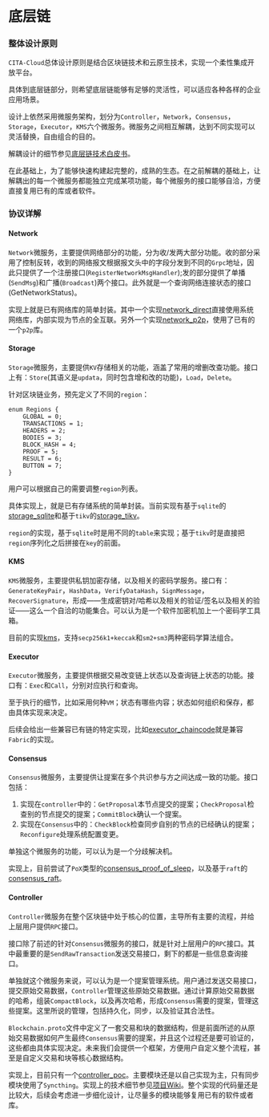 # 底层链
### 整体设计原则
`CITA-Cloud`总体设计原则是结合区块链技术和云原生技术，实现一个柔性集成开放平台。

具体到底层链部分，则希望底层链能够有足够的灵活性，可以适应各种各样的企业应用场景。

设计上依然采用微服务架构，划分为`Controller`，`Network`，`Consensus`，`Storage`，`Executor`，`KMS`六个微服务。微服务之间相互解耦，达到不同实现可以灵活替换，自由组合的目的。

解耦设计的细节参见[底层链技术白皮书](https://github.com/cita-cloud/rfcs/blob/master/rfcs/0002-technology/0002-technology.md)。

在此基础上，为了能够快速构建起完整的，成熟的生态。在之前解耦的基础上，让解耦出的每一个微服务都能独立完成某项功能，每个微服务的接口能够自洽，方便直接复用已有的库或者软件。

### 协议详解
#### Network
`Network`微服务，主要提供网络部分的功能，分为收/发两大部分功能。收的部分采用了控制反转，收到的网络报文根据报文头中的字段分发到不同的`Grpc`地址，因此只提供了一个注册接口(`RegisterNetworkMsgHandler`);发的部分提供了单播(`SendMsg`)和广播(`Broadcast`)两个接口。此外就是一个查询网络连接状态的接口(GetNetworkStatus)。

实现上就是已有网络库的简单封装。其中一个实现[network_direct](https://github.com/cita-cloud/network_direct)直接使用系统网络库，内部实现为节点的全互联。另外一个实现[network_p2p](https://github.com/cita-cloud/network_p2p)，使用了已有的一个`p2p`库。

#### Storage
`Storage`微服务，主要提供`KV`存储相关的功能，涵盖了常用的增删改查功能。接口上有：`Store`(其语义是`updata`，同时包含增和改的功能)，`Load`，`Delete`。

针对区块链业务，预先定义了不同的`region`：
```
enum Regions {
    GLOBAL = 0;
    TRANSACTIONS = 1;
    HEADERS = 2;
    BODIES = 3;
    BLOCK_HASH = 4;
    PROOF = 5;
    RESULT = 6;
    BUTTON = 7;
}
```
用户可以根据自己的需要调整`region`列表。

具体实现上，就是已有存储系统的简单封装。当前实现有基于`sqlite`的[storage_sqlite](https://github.com/cita-cloud/storage_sqlite)和基于`tikv`的[storage_tikv](https://github.com/cita-cloud/storage_tikv)。

`region`的实现，基于`sqlite`时是用不同的`table`来实现；基于`tikv`时是直接把`region`序列化之后拼接在`key`的前面。


#### KMS
`KMS`微服务，主要提供私钥加密存储，以及相关的密码学服务。接口有：`GenerateKeyPair`，`HashData`，`VerifyDataHash`，`SignMessage`，`RecoverSignature`，形成——生成密钥对/哈希以及相关的验证/签名以及相关的验证——这么一个自洽的功能集合。可以认为是一个软件加密机加上一个密码学工具箱。

目前的实现[kms](https://github.com/cita-cloud/kms)，支持`secp256k1+keccak`和`sm2+sm3`两种密码学算法组合。

#### Executor
`Executor`微服务，主要提供根据交易改变链上状态以及查询链上状态的功能。接口有：`Exec`和`Call`，分别对应执行和查询。

至于执行的细节，比如采用何种`VM`；状态有哪些内容；状态如何组织和保存，都由具体实现来决定。

后续会给出一些兼容已有链的特定实现，比如[executor_chaincode](https://github.com/cita-cloud/executor_chaincode)就是兼容`Fabric`的实现。

#### Consensus
`Consensus`微服务，主要提供让提案在多个共识参与方之间达成一致的功能。接口包括：

1. 实现在`controller`中的：`GetProposal`本节点提交的提案；`CheckProposal`检查别的节点提交的提案；`CommitBlock`确认一个提案。
2. 实现在`Consensus`中的：`CheckBlock`检查同步自别的节点的已经确认的提案；`Reconfigure`处理系统配置变更。

单独这个微服务的功能，可以认为是一个分歧解决机。

实现上，目前尝试了`PoX`类型的[consensus_proof_of_sleep](https://github.com/cita-cloud/consensus_proof_of_sleep)，以及基于`raft`的[consensus_raft](https://github.com/cita-cloud/consensus_raft)。

#### Controller
`Controller`微服务在整个区块链中处于核心的位置，主导所有主要的流程，并给上层用户提供`RPC`接口。

接口除了前述的针对`Consensus`微服务的接口，就是针对上层用户的`RPC`接口。其中最重要的是`SendRawTransaction`发送交易接口，剩下的都是一些信息查询接口。

单独就这个微服务来说，可以认为是一个提案管理系统。用户通过发送交易接口，提交原始交易数据，`Controller`管理这些原始交易数据。通过计算原始交易数据的哈希，组装`CompactBlock`，以及再次哈希，形成`Consensus`需要的提案，管理这些提案。这里所说的管理，包括持久化，同步，以及验证其合法性。

`Blockchain.proto`文件中定义了一套交易和块的数据结构，但是前面所述的从原始交易数据如何产生最终`Consensus`需要的提案，并且这个过程还是要可验证的，这些都由具体实现决定。未来我们会提供一个框架，方便用户自定义整个流程，甚至是自定义交易和块等核心数据结构。

实现上，目前只有一个[controller_poc](https://github.com/cita-cloud/controller_poc)。主要模块还是以自己实现为主，只有同步模块使用了`Syncthing`。实现上的技术细节参见[项目Wiki](https://github.com/cita-cloud/controller_poc/wiki)。整个实现的代码量还是比较大，后续会考虑进一步细化设计，让尽量多的模块能够复用已有的软件或者库。
